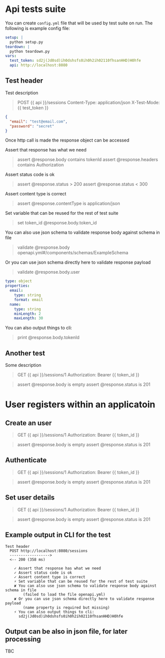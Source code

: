 # Api tests suite
You can create `config.yml` file that will be used by
test suite on run. The following is example config file:

```yml
setup: |
  python setup.py
teardown: |
  python teardown.py
vars:
  test_token: sd2j(Jd0sd)ih0dshsfs0ih0h2ih02110fhsanHHD)H0hfe
  api: http://localhost:8080
```

## Test header
Test description
> POST {{ api }}/sessions
> Content-Type: application/json
> X-Test-Mode: {{ test_token }}

```json
{
  "email": "test@email.com",
  "password": "secret"
}
```

Once http call is made the response object can be accessed

Assert that response has what we need
> assert @response.body contains tokenId
> assert @response.headers contains Authorization

Assert status code is ok
> assert @response.status > 200
> assert @response.status < 300

Assert content type is correct
> assert @response.contentType is application/json

Set variable that can be reused for the rest of test suite
> set token_id @response.body.token_id

You can also use json schema to validate response body against schema in file
> validate @response.body openapi.yml#/components/schemas/ExampleSchema

Or you can use json schema directly here to validate response payload
> validate @response.body.user
```yml
type: object
properties:
  email:
    type: string
    format: email
  name:
    type: string
    minLength: 2
    maxLength: 30
```

You can also output things to cli:
> print @response.body.tokenId

## Another test

Some description

> GET {{ api }}/sessions/1
> Authorization: Bearer {{ token_id }}

> assert @response.body is empty
> assert @response.status is 201

# User registers within an applicatoin

## Create an user

> GET {{ api }}/sessions/1
> Authorization: Bearer {{ token_id }}

> assert @response.body is empty
> assert @response.status is 201

## Authenticate

> GET {{ api }}/sessions/1
> Authorization: Bearer {{ token_id }}

> assert @response.body is empty
> assert @response.status is 201

## Set user details

> GET {{ api }}/sessions/1
> Authorization: Bearer {{ token_id }}

> assert @response.body is empty
> assert @response.status is 201


## Example output in CLI for the test
```
Test header
  POST http://localhost:8080/sessions
  ------------------>
  <-- 200 (358 ms)
  
    ✓ Assert that response has what we need
    ✓ Assert status code is ok
    ✓ Assert content type is correct
    ⚡ Set variable that can be reused for the rest of test suite
    ✘ You can also use json schema to validate response body against schema in file
        (failed to load the file openapi.yml)
    ✘ Or you can use json schema directly here to validate response payload
        (name property is required but missing)
    ⚡ You can also output things to cli:
      sd2j(Jd0sd)ih0dshsfs0ih0h2ih02110fhsanHHD)H0hfe
```

## Output can be also in json file, for later processing
TBC

